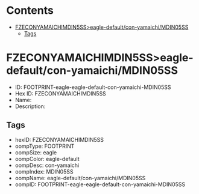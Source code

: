 



Contents
========

* [FZECONYAMAICHIMDIN5SS>eagle-default/con-yamaichi/MDIN05SS](#fzeconyamaichimdin5sseagle-defaultcon-yamaichimdin05ss)
	* [Tags](#tags)

# FZECONYAMAICHIMDIN5SS>eagle-default/con-yamaichi/MDIN05SS

- ID: FOOTPRINT-eagle-eagle-default-con-yamaichi-MDIN05SS
- Hex ID: FZECONYAMAICHIMDIN5SS
- Name: 
- Description: 

## Tags

- hexID: FZECONYAMAICHIMDIN5SS
- oompType: FOOTPRINT
- oompSize: eagle
- oompColor: eagle-default
- oompDesc: con-yamaichi
- oompIndex: MDIN05SS
- oompName: eagle-default/con-yamaichi/MDIN05SS
- oompID: FOOTPRINT-eagle-eagle-default-con-yamaichi-MDIN05SS
